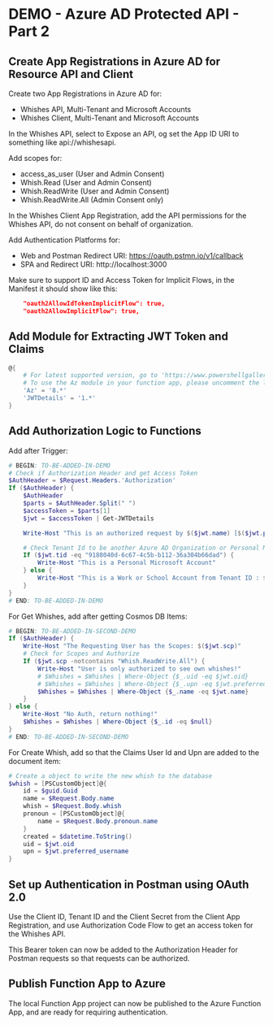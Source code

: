 # DEMO - Azure AD Protected API - Part 2

## Create App Registrations in Azure AD for Resource API and Client

Create two App Registrations in Azure AD for:

- Whishes API, Multi-Tenant and Microsoft Accounts
- Whishes Client, Multi-Tenant and Microsoft Accounts

In the Whishes API, select to Expose an API, og set the App ID URI to something like api://whishesapi.

Add scopes for:

- access_as_user (User and Admin Consent)
- Whish.Read (User and Admin Consent)
- Whish.ReadWrite (User and Admin Consent)
- Whish.ReadWrite.All (Admin Consent only)

In the Whishes Client App Registration, add the API permissions for the Whishes API, do not consent on behalf of organization.

Add Authentication Platforms for:

- Web and Postman Redirect URI: https://oauth.pstmn.io/v1/callback
- SPA and Redirect URI: http://localhost:3000

Make sure to support ID and Access Token for Implicit Flows, in the Manifest it should show like this:

```json
	"oauth2AllowIdTokenImplicitFlow": true,
	"oauth2AllowImplicitFlow": true,
```

## Add Module for Extracting JWT Token and Claims

```powershell
@{
    # For latest supported version, go to 'https://www.powershellgallery.com/packages/Az'.
    # To use the Az module in your function app, please uncomment the line below.
    'Az' = '8.*'
    'JWTDetails' = '1.*'
}
```

## Add Authorization Logic to Functions

Add after Trigger:

```powershell
# BEGIN: TO-BE-ADDED-IN-DEMO
# Check if Authorization Header and get Access Token
$AuthHeader = $Request.Headers.'Authorization'
If ($AuthHeader) {
    $AuthHeader
    $parts = $AuthHeader.Split(" ")
    $accessToken = $parts[1]
    $jwt = $accessToken | Get-JWTDetails

    Write-Host "This is an authorized request by $($jwt.name) [$($jwt.preferred_username)]"

    # Check Tenant Id to be another Azure AD Organization or Personal Microsoft
    If ($jwt.tid -eq "9188040d-6c67-4c5b-b112-36a304b66dad") {
        Write-Host "This is a Personal Microsoft Account"
    } else {
        Write-Host "This is a Work or School Account from Tenant ID : $($jwt.tid)"
    } 
}
# END: TO-BE-ADDED-IN-DEMO

```

For Get Whishes, add after getting Cosmos DB Items:

```powershell
# BEGIN: TO-BE-ADDED-IN-SECOND-DEMO
If ($AuthHeader) {
    Write-Host "The Requesting User has the Scopes: $($jwt.scp)"
    # Check for Scopes and Authorize
    If ($jwt.scp -notcontains "Whish.ReadWrite.All") {
        Write-Host "User is only authorized to see own whishes!"
        # $Whishes = $Whishes | Where-Object {$_.uid -eq $jwt.oid}
        # $Whishes = $Whishes | Where-Object {$_.upn -eq $jwt.preferred_username }
        $Whishes = $Whishes | Where-Object {$_.name -eq $jwt.name}
    }
} else {
    Write-Host "No Auth, return nothing!"
    $Whishes = $Whishes | Where-Object {$_.id -eq $null}
}
# END: TO-BE-ADDED-IN-SECOND-DEMO
```

For Create Whish, add so that the Claims User Id and Upn are added to the document item:

```powershell
# Create a object to write the new whish to the database
$whish = [PSCustomObject]@{
    id = $guid.Guid
    name = $Request.Body.name
    whish = $Request.Body.whish
    pronoun = [PSCustomObject]@{ 
        name = $Request.Body.pronoun.name 
    }
    created = $datetime.ToString()
    uid = $jwt.oid
    upn = $jwt.preferred_username
}

```

## Set up Authentication in Postman using OAuth 2.0

Use the Client ID, Tenant ID and the Client Secret from the Client App Registration, and use Authorization Code Flow to get an access token for the Whishes API. 

This Bearer token can now be added to the Authorization Header for Postman requests so that requests can be authorized.

## Publish Function App to Azure

The local Function App project can now be published to the Azure Function App, and are ready for requiring authentication.

